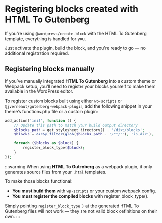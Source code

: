 # Registering blocks created with HTML To Gutenberg

If you're using `@wordpress/create-block` with the HTML To Gutenberg template, everything is handled for you.

Just activate the plugin, build the block, and you're ready to go — no additional registration required.

## Registering blocks manually

If you’ve manually integrated **HTML To Gutenberg** into a custom theme or Webpack setup, you’ll need to register your blocks yourself to make them available in the WordPress editor.

To register custom blocks built using either `wp-scripts` or `@jverneaut/gutenberg-webpack-plugin`, add the following snippet in your theme’s functions.php file or a custom plugin:

```php title="functions.php"
add_action('init', function () {
    // Update this path to match your build output directory
    $blocks_path = get_stylesheet_directory() . '/dist/blocks';
    $blocks = array_filter(glob($blocks_path . '/**/*'), 'is_dir');

    foreach ($blocks as $block) {
        register_block_type($block);
    }
});
```

:::warning
When using **HTML To Gutenberg** as a webpack plugin, it only generates source files from your `.html` templates.

To make those blocks functional:

- **You must build them** with `wp-scripts` or your custom webpack config.
- **You must register the compiled blocks** with register_block_type().

Simply pointing `register_block_type()` at the generated HTML To Gutenberg files will not work — they are not valid block definitions on their own.
:::

